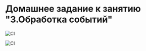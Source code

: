 # Домашнее задание к занятию "3.Обработка событий"

![CI](https://github.com/DnD-developer/ahj-homeworks-events/actions/workflows/deploy.yml/badge.svg?branch=master)

![CI](https://github.com/DnD-developer/ahj-homeworks-events/actions/workflows/build.yml/badge.svg?branch=master)
